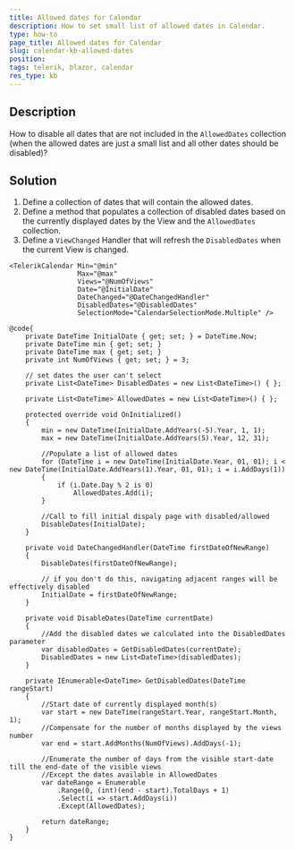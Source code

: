 ```yaml
---
title: Allowed dates for Calendar
description: How to set small list of allowed dates in Calendar.
type: how-to
page_title: Allowed dates for Calendar
slug: calendar-kb-allowed-dates
position: 
tags: telerik, blazor, calendar
res_type: kb
---
```



## Description

How to disable all dates that are not included in the `AllowedDates` collection (when the allowed dates are just a small list and all other dates should be disabled)? 

## Solution

1. Define a collection of dates that will contain the allowed dates.
1. Define a method that populates a collection of disabled dates based on the currently displayed dates by the View and the `AllowedDates` collection.
1. Define a `ViewChanged` Handler that will refresh the `DisabledDates` when the current View is changed.

````CSHTML
<TelerikCalendar Min="@min"
                 Max="@max"
                 Views="@NumOfViews"
                 Date="@InitialDate"
                 DateChanged="@DateChangedHandler"
                 DisabledDates="@DisabledDates"
                 SelectionMode="CalendarSelectionMode.Multiple" />

@code{
    private DateTime InitialDate { get; set; } = DateTime.Now;
    private DateTime min { get; set; }
    private DateTime max { get; set; }
    private int NumOfViews { get; set; } = 3;

    // set dates the user can't select
    private List<DateTime> DisabledDates = new List<DateTime>() { };

    private List<DateTime> AllowedDates = new List<DateTime>() { };

    protected override void OnInitialized()
    {
        min = new DateTime(InitialDate.AddYears(-5).Year, 1, 1);
        max = new DateTime(InitialDate.AddYears(5).Year, 12, 31);

        //Populate a list of allowed dates
        for (DateTime i = new DateTime(InitialDate.Year, 01, 01); i < new DateTime(InitialDate.AddYears(1).Year, 01, 01); i = i.AddDays(1))
        {
            if (i.Date.Day % 2 is 0)
                AllowedDates.Add(i);
        }

        //Call to fill initial dispaly page with disabled/allowed
        DisableDates(InitialDate);
    }

    private void DateChangedHandler(DateTime firstDateOfNewRange)
    {
        DisableDates(firstDateOfNewRange);

        // if you don't do this, navigating adjacent ranges will be effectively disabled
        InitialDate = firstDateOfNewRange;
    }

    private void DisableDates(DateTime currentDate)
    {
        //Add the disabled dates we calculated into the DisabledDates parameter
        var disabledDates = GetDisabledDates(currentDate);
        DisabledDates = new List<DateTime>(disabledDates);
    }

    private IEnumerable<DateTime> GetDisabledDates(DateTime rangeStart)
    {
        //Start date of currently displayed month(s)
        var start = new DateTime(rangeStart.Year, rangeStart.Month, 1);
        //Compensate for the number of months displayed by the views number
        var end = start.AddMonths(NumOfViews).AddDays(-1);

        //Enumerate the number of days from the visible start-date till the end-date of the visible views
        //Except the dates available in AllowedDates
        var dateRange = Enumerable
            .Range(0, (int)(end - start).TotalDays + 1)
            .Select(i => start.AddDays(i))
            .Except(AllowedDates);

        return dateRange;
    }
}
````